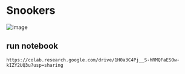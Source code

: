 # Snookers

![image](imageimage/snookers.png)

## run notebook

```
https://colab.research.google.com/drive/1H0a3C4Pj__S-hRMQFaESOw-kIZY2UQ3u?usp=sharing
```